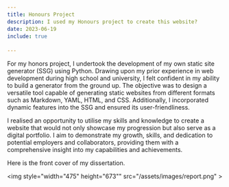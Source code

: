 ```yaml
---
title: Honours Project
description: I used my Honours project to create this website?
date: 2023-06-19
include: true

---
```


For my honors project, I undertook the development of my own static site generator (SSG) 
using Python. Drawing upon my prior experience in web development during high school and 
university, I felt confident in my ability to build a generator from the ground up. 
The objective was to design a versatile tool capable of generating static websites 
from different formats such as Markdown, YAML, HTML, and CSS. Additionally, I incorporated 
dynamic features into the SSG and ensured its user-friendliness.


I realised an opportunity to utilise my skills and knowledge to create a website 
that would not only showcase my progression but also serve as a digital portfolio. 
I aim to demonstrate my growth, skills, and dedication to potential employers and collaborators, 
providing them with a comprehensive insight into my capabilities and achievements.


Here is the front cover of my dissertation.

<img style="width="475" height="673"" src="/assets/images/report.png" >























